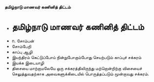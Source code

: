 **தமிழ்நாடு மாணவர் கணினித் திட்டம்**
- # தமிழ்நாடு மாணவர் கணினித் திட்டம்
- n. சோம்பன்
- சோம்பேறி
- காப்பு ஆழி
- இயந்திரம் கெட்டுப்போய் நின்றுபோகும்போது செயற்படும் காப்புச் சக்கரம்
- இயக்க இடையாழி
- திசையை மாற்றாமலேயே ஒரு சக்கரத்திலிருந்து மற்றொன்றிற்கு விசையைச் செலுத்துவதற்காக அவைகளுக்கிடையில் பொருத்தப்படும் மூன்றாவது சக்கரம்.

